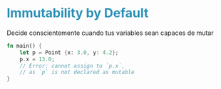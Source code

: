 # Immutability by Default

Decide conscientemente cuando tus variables sean capaces de mutar

```rust {all|2|2,3|3|3-5}
fn main() {
    let p = Point {x: 3.0, y: 4.2};
    p.x = 13.0;
    // Error: cannot assign to `p.x`,
    // as `p` is not declared as mutable
}
```

<style>
h1 {
  color: #2B90B6;
  background-size: 100%;
}
</style>
